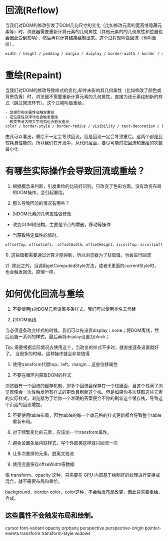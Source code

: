 # 回流(Reflow)

当我们对DOM的修改引发了DOM几何尺寸的变化（比如修改元素的宽高或隐藏元素等）时，浏览器需要重新计算元素的几何属性（其他元素的的几何属性和位置也会因此受到影响），然后再将计算结果绘制出来。这个过程就叫做回流（也叫重排）。

```sh
width / height / padding / margin / display / border-width / border / min-height / top / bottom / left / right / position / float / clear / text-align / overflow-y / font-weight / overflow / font-family / line-height / vertival-align / white-space / font-size
```

# 重绘(Repaint)

当我们对DOM的修改导致样式的变化,却并未影响其几何属性（比如修改了颜色或背景色等）时，浏览器不需要重新计算元素的几何属性，直接为该元素绘制新的样式（跳过回流环节）。这个过程叫做重绘。

```sh
- 盒模型相关属性会触发重绘
- 定位属性及浮动也会触发重绘
- 改变节点内部文字结构也会触发重绘
color / border-style / border-radius / visibility / text-decoration / background / background-image / background-position / background-repeat / background-size / outline-color / outline / outline-style / outline-width / box-shadow
```

由此可以看出，重绘不一定会导致回流，但是回流一定会导致重绘。这两个都是比较耗费性能的。所以我们在开发中，从代码层面，要尽可能的把回流和重绘的次数最小化


# 有哪些实际操作会导致回流或重绘？

1. 根据概念来判断，引发重绘的比较好识别。只改变了色彩方面，没有改变布局的DOM操作，会引起重绘。

2. 那么导致回流的情况有哪些？

- 对DOM元素的几何属性做修改

- 改变DOM树结构，主要是节点的增删，移动等操作

- 当获取特定属性的值时。
   
```sh
offsetTop、offsetLeft、 offsetWidth、offsetHeight、scrollTop、scrollLeft、scrollWidth、scrollHeight、clientTop、clientLeft、clientWidth、clientHeight
```

1). 这些值都需要通过计算才能得到，所以浏览器为了获取值，也会进行回流

2). 除此之外，当调用getComputedStyle方法，或者IE里面的currentStyle时，也会触发回流。原理一样。


# 如何优化回流与重绘

1. 不要使用js对DOM元素设置多条样式，我们可以使用类名去代替

2. 将DOM离线

当必须逐条改变样式的时候，我们可以先设置display：none；将DOM离线，然后设置一系列的样式，最后再将display设置为block；

Tip: 需要根据实际情况去使用这个，当改变的样式不多时，就直接逐条设置就好了。 当很多的时候，这种操作就会非常值得

1. 使用transform代替top，left，margin… 这些位移属性

2. 不要在循环内获取DOM的样式

浏览器有一个回流的缓存机制，即多个回流会保存在一个栈里面，当这个栈满了浏览器便会一次性触发所有样式的更改且刷新这个栈。但是如果你多次获取这些元素的实际样式，浏览器为了给你一个准确的答案便会不停的刷新这个缓存栈，导致这个页面的回流增加。

5. 不要使用table布局，因为table的每一个单元格的样式更新都会导致整个table重新布局。

6. 对于频繁变化的元素，应该加一个transform属性。

7. 避免设置多层内联样式，写个外部类这样就只回流一次

8. 让多次重排的元素，脱离文档流

9. 使用变量保存offseWidth等数据


像 transform、opacity 这种，只需要在 GPU 内部基于绘制好的纹理进行变换或混合，就不需要布局和重绘。

background、border-color、color这种，不会触发布局改变，因此只需要重绘、合成。

## 这些属性不会触发布局和绘制。

cursor
font-variant
opacity
orphans
perspective
perspective-origin
pointer-events
transform
transform-style
widows